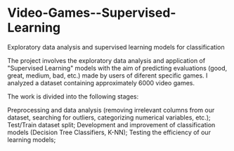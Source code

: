 # Video-Games--Supervised-Learning
Exploratory data analysis and supervised learning models for classification

The project involves the exploratory data analysis and application of "Supervised Learning" models with the aim of predicting evaluations (good, great, medium, bad, etc.) made by users of diferent specific games. I analyzed a dataset containing approximately 6000 video games.

The work is divided into the following stages:

  Preprocessing and data analysis (removing irrelevant columns from our dataset, searching for outliers, categorizing numerical variables, etc.);
  Test/Train dataset split;
  Development and improvement of classification models (Decision Tree Classifiers, K-NN);
  Testing the efficiency of our learning models;
